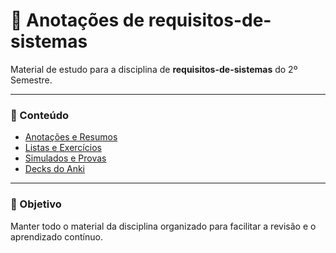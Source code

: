# 📝 Anotações de requisitos-de-sistemas

Material de estudo para a disciplina de **requisitos-de-sistemas** do 2º Semestre.

---

### 📂 Conteúdo

- [Anotações e Resumos](anotacoes/)
- [Listas e Exercícios](exercicios/)
- [Simulados e Provas](simulados/)
- [Decks do Anki](anki/)

---

### 🎯 Objetivo

Manter todo o material da disciplina organizado para facilitar a revisão e o aprendizado contínuo.
